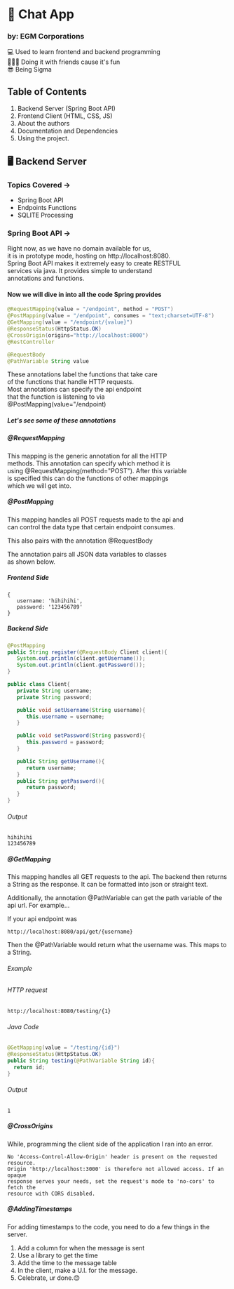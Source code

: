 # 💬 Chat App 
### by: EGM Corporations

💻 Used to learn frontend and backend programming<br/>
🧑‍🤝‍🧑 Doing it with friends cause it's fun<br/>
😎 Being Sigma<br/>

## Table of Contents
1. Backend Server (Spring Boot API) <br/>
2. Frontend Client (HTML, CSS, JS) <br/>
3. About the authors <br/>
4. Documentation and Dependencies <br/>
5. Using the project.

## 🖥️ Backend Server

### Topics Covered ->
- Spring Boot API
- Endpoints Functions
- SQLITE Processing

### Spring Boot API ->

Right now, as we have no domain available for us, <br>
it is in prototype mode, hosting on http://localhost:8080. <br>
Spring Boot API makes it extremely easy to create RESTFUL <br>
services via java. It provides simple to understand <br>
annotations and functions. <br>

#### Now we will dive in into all the code Spring provides

```java
@RequestMapping(value = "/endpoint", method = "POST")
@PostMapping(value = "/endpoint", consumes = "text;charset=UTF-8")
@GetMapping(value = "/endpoint/{value}")
@ResponseStatus(HttpStatus.OK)
@CrossOrigin(origins="http://localhost:8000")
@RestController

@RequestBody
@PathVariable String value
```
These annotations label the functions that take care <br>
of the functions that handle HTTP requests. <br>
Most annotations can specify the api endpoint <br>
that the function is listening to via <br>
@PostMapping(value="/endpoint) <br>

##### Let's see some of these annotations

##### @RequestMapping

This mapping is the generic annotation for all the HTTP <br>
methods. This annotation can specify which method it is <br>
using @RequestMapping(method="POST"). After this variable <br>
is specified this can do the functions of other mappings<br>
which we will get into. <br>

##### @PostMapping

This mapping handles all POST requests made to the api and <br>
can control the data type that certain endpoint consumes. <br>

This also pairs with the annotation @RequestBody <br>

The annotation pairs all JSON data variables to classes <br>
as shown below. <br>

##### Frontend Side
```
{
   username: 'hihihihi',
   password: '123456789'
}
```
##### Backend Side
```java
@PostMapping
public String register(@RequestBody Client client){
   System.out.println(client.getUsername());
   System.out.println(client.getPassword());
}

public class Client{
   private String username;
   private String password;

   public void setUsername(String username){
      this.username = username;
   }

   public void setPassword(String password){
      this.password = password;
   }

   public String getUsername(){
      return username;
   }
   public String getPassword(){
      return password;
   }
}
```

###### Output

```
hihihihi
123456789
```

##### @GetMapping

This mapping handles all GET requests to the api. The 
backend then returns a String as the response. It can
be formatted into json or straight text.

Additionally, the annotation @PathVariable can get the 
path variable of the api url. For example...

If your api endpoint was 

```
http://localhost:8080/api/get/{username}

```
Then the @PathVariable would return what the username was. This
maps to a String.

###### Example

###### HTTP request
```
http://localhost:8080/testing/{1}
```
###### Java Code

``` java
@GetMapping(value = "/testing/{id}")
@ResponseStatus(HttpStatus.OK)
public String testing(@PathVariable String id){
  return id;
}

```
###### Output
```
1
```

##### @CrossOrigins

While, programming the client side of the application I ran
into an error.

```
No 'Access-Control-Allow-Origin' header is present on the requested resource.
Origin 'http://localhost:3000' is therefore not allowed access. If an opaque
response serves your needs, set the request's mode to 'no-cors' to fetch the
resource with CORS disabled.

```

##### @AddingTimestamps

For adding timestamps to the code, you need to do a few things in the server.

1. Add a column for when the message is sent
2. Use a library to get the time
3. Add the time to the message table
4. In the client, make a U.I. for the message.
5. Celebrate, ur done.😊
